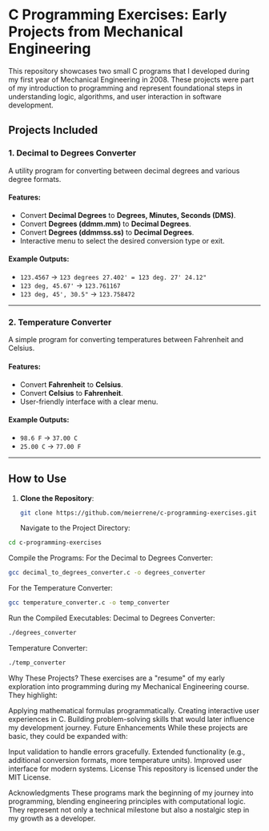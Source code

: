 # C Programming Exercises: Early Projects from Mechanical Engineering

This repository showcases two small C programs that I developed during my first year of Mechanical Engineering in 2008. These projects were part of my introduction to programming and represent foundational steps in understanding logic, algorithms, and user interaction in software development.

## Projects Included

### 1. **Decimal to Degrees Converter**

A utility program for converting between decimal degrees and various degree formats.

#### Features:
- Convert **Decimal Degrees** to **Degrees, Minutes, Seconds (DMS)**.
- Convert **Degrees (ddmm.mm)** to **Decimal Degrees**.
- Convert **Degrees (ddmmss.ss)** to **Decimal Degrees**.
- Interactive menu to select the desired conversion type or exit.

#### Example Outputs:
- `123.4567` → `123 degrees 27.402' = 123 deg. 27' 24.12"`
- `123 deg, 45.67'` → `123.761167`
- `123 deg, 45', 30.5"` → `123.758472`

---

### 2. **Temperature Converter**

A simple program for converting temperatures between Fahrenheit and Celsius.

#### Features:
- Convert **Fahrenheit** to **Celsius**.
- Convert **Celsius** to **Fahrenheit**.
- User-friendly interface with a clear menu.

#### Example Outputs:
- `98.6 F` → `37.00 C`
- `25.00 C` → `77.00 F`

---

## How to Use

1. **Clone the Repository**:
   ```bash
   git clone https://github.com/meierrene/c-programming-exercises.git
   ```

   Navigate to the Project Directory:
  ```bash
cd c-programming-exercises
  ```
Compile the Programs:
For the Decimal to Degrees Converter:
  ```bash
gcc decimal_to_degrees_converter.c -o degrees_converter
  ```
For the Temperature Converter:
  ```bash
gcc temperature_converter.c -o temp_converter
  ```
Run the Compiled Executables:
Decimal to Degrees Converter:
  ```bash
./degrees_converter
  ```
Temperature Converter:
  ```bash
./temp_converter
  ```
Why These Projects?
These exercises are a "resume" of my early exploration into programming during my Mechanical Engineering course. They highlight:

Applying mathematical formulas programmatically.
Creating interactive user experiences in C.
Building problem-solving skills that would later influence my development journey.
Future Enhancements
While these projects are basic, they could be expanded with:

Input validation to handle errors gracefully.
Extended functionality (e.g., additional conversion formats, more temperature units).
Improved user interface for modern systems.
License
This repository is licensed under the MIT License.

Acknowledgments
These programs mark the beginning of my journey into programming, blending engineering principles with computational logic. They represent not only a technical milestone but also a nostalgic step in my growth as a developer.
